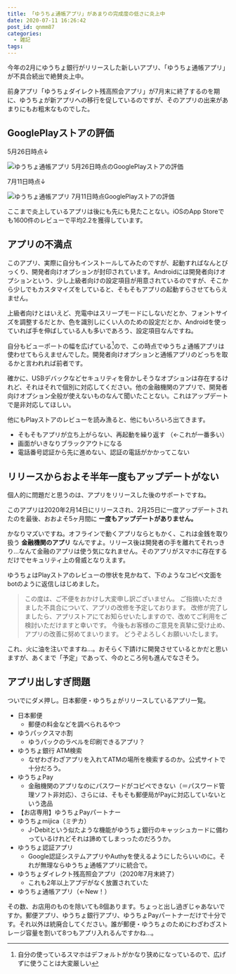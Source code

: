 ```yaml
---
title: 「ゆうちょ通帳アプリ」があまりの完成度の低さに炎上中
date: 2020-07-11 16:26:42
post_id: qnmm87
categories:
  - 雑記
tags:
---
```


今年の2月にゆうちょ銀行がリリースした新しいアプリ、「ゆうちょ通帳アプリ」が不具合続出で絶賛炎上中。

前身アプリ「ゆうちょダイレクト残高照会アプリ」が7月末に終了するのを期に、ゆうちょが新アプリへの移行を促しているのですが、そのアプリの出来があまりにもお粗末なものでした。


## GooglePlayストアの評価

5月26日時点↓

![ゆうちょ通帳アプリ 5月26日時点のGooglePlayストアの評価](1.png)

7月11日時点↓

![ゆうちょ通帳アプリ 7月11日時点GooglePlayストアの評価](2.png)


ここまで炎上しているアプリは後にも先にも見たことない。iOSのApp Storeでも1600件のレビューで平均2.2を獲得しています。


## アプリの不満点

このアプリ、実際に自分もインストールしてみたのですが、起動すればなんとびっくり、開発者向けオプションが封印されています。Androidには開発者向けオプションという、少し上級者向けの設定項目が用意されているのですが、そこから少しでもカスタマイズをしていると、そもそもアプリの起動すらさせてもらえません。

上級者向けとはいえど、充電中はスリープモードにしないだとか、フォントサイズを調整するだとか、色を識別しにくい人のための設定だとか、Androidを使っていれば手を伸ばしている人も多いであろう、設定項目なんですね。

自分もビューポートの幅を広げている[^1]ので、この時点でゆうちょ通帳アプリは使わせてもらえませんでした。開発者向けオプションと通帳アプリのどっちを取るかと言われれば前者です。

確かに、USBデバックなどセキュリティを脅かしそうなオプションは存在するけれど、それはそれで個別に対応してください。他の金融機関のアプリで、開発者向けオプション全般が使えないものなんて聞いたことない。これはアップデートで是非対応してほしい。

他にもPlayストアのレビューを読み漁ると、他にもいろいろ出てきます。

- そもそもアプリが立ち上がらない、再起動を繰り返す （←これが一番多い）
- 画面がいきなりブラックアウトになる
- 電話番号認証から先に進めない、認証の電話がかかってこない



## リリースからおよそ半年一度もアップデートがない

個人的に問題だと思うのは、アプリをリリースした後のサポートですね。

このアプリは2020年2月14日にリリースされ、2月25日に一度アップデートされたのを最後、おおよそ5ヶ月間に **一度もアップデートがありません。**

かなりマズいですね。オフラインで動くアプリならともかく、これは金銭を取り扱う **金融機関のアプリ** なんですよ。リリース後は開発者の手を離れてそれっきり...なんて金融のアプリは使う気になれません。そのアプリがスマホに存在するだけでセキュリティ上の脅威となりえます。

ゆうちょはPlayストアのレビューの惨状を見かねて、下のようなコピペ文面をbotのように返信しはじめました。

> この度は、ご不便をおかけし大変申し訳ございません。
> ご指摘いただきました不具合について、アプリの改修を予定しております。
>改修が完了しましたら、アプリストアにてお知らせいたしますので、改めてご利用をご検討いただけますと幸いです。
>今後もお客様のご意見を真摯に受け止め、アプリの改善に努めてまいります。
> どうぞよろしくお願いいたします。

これ、火に油を注いでますね...。おそらく下請けに開発させているとかだと思いますが、あくまで「予定」であって、今のところ何も進んでなさそう。


## アプリ出しすぎ問題

ついでにダメ押し。日本郵便・ゆうちょがリリースしているアプリ一覧。

- 日本郵便
  -  郵便の料金などを調べられるやつ
- ゆうパックスマホ割
  - ゆうパックのラべルを印刷できるアプリ？
- ゆうちょ銀行 ATM検索
  - なぜわざわざアプリを入れてATMの場所を検索するのか。公式サイトで十分だろう。
- ゆうちょPay
  - 金融機関のアプリなのにパスワードがコピペできない（＝パスワード管理ソフト非対応）、さらには、そもそも郵便局がPayに対応していないという逸品
- 【お店専用】ゆうちょPayパートナー
- ゆうちょmijica（ミヂカ）
  - J-Debitという似たような機能がゆうちょ銀行のキャッシュカードに備わっているけれどそれは諦めてしまっったのだろうか。
- ゆうちょ認証アプリ
  - Google認証システムアプリやAuthyを使えるようにしたらいいのに。それが無理ならゆうちょ通帳アプリに統合で。
- ゆうちょダイレクト残高照会アプリ（2020年7月末終了）
  - これも2年以上アプデがなく放置されていた
- ゆうちょ通帳アプリ（←New！）

その数、お店用のものを除いても8個あります。ちょっと出し過ぎじゃあないですか。郵便アプリ、ゆうちょ銀行アプリ、ゆうちょPayパートナーだけで十分です。それ以外は統廃合してください。誰が郵便・ゆうちょのためにわざわざストレージ容量を割いて8つもアプリ入れるんですかね...。


[^1]: 自分の使っているスマホはデフォルトがかなり狭めになっているので、広げずに使うことは大変厳しい
